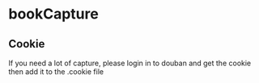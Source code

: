 # bookCapture

## Cookie 

If you need a lot of capture, please login in to douban and get the cookie then add it to the .cookie file
